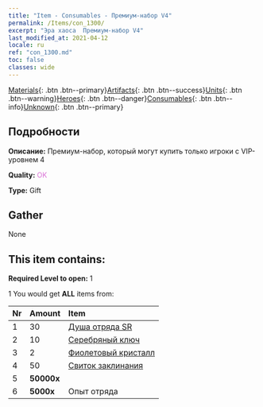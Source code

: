 ```yaml
---
title: "Item - Consumables - Премиум-набор V4"
permalink: /Items/con_1300/
excerpt: "Эра хаоса  Премиум-набор V4"
last_modified_at: 2021-04-12
locale: ru
ref: "con_1300.md"
toc: false
classes: wide
---
```

 [Materials](/ru/Items/){: .btn .btn--primary}[Artifacts](/ru/Items/Artifacts/){: .btn .btn--success}[Units](/ru/Items/Units/){: .btn .btn--warning}[Heroes](/ru/Items/Heroes/){: .btn .btn--danger}[Consumables](/ru/Items/Consumables/){: .btn .btn--info}[Unknown](/ru/Items/Unknown/){: .btn .btn--primary}

## Подробности
 **Описание:** Премиум-набор, который могут купить только игроки с VIP-уровнем 4

 **Quality:** <span style="color: #DA70D6">OK</span>

 **Type:** Gift

## Gather

  None

## This item contains:

 **Required Level to open:** 1

 1 You would get **ALL** items  from:

  | Nr | Amount |     Item    |
  |:---|:-------|:------------|
  | 1 | 30 | [Душа отряда SR](/ru/Items/con_534/) | 
  | 2 | 10 | [Серебряный ключ](/ru/Items/con_693/) | 
  | 3 | 2 | [Фиолетовый кристалл](/ru/Items/con_720/) | 
  | 4 | 50 | [Свиток заклинания](/ru/Items/con_694/) | 
  | 5 |  **50000x** | <i class="fas fa-coins"/> |  | 
  | 6 |  **5000x** | Опыт отряда |  | 
